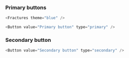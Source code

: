 ### Primary buttons

```js noeditor
<Fractures theme="blue" />
```

```js
<Button value="Primary button" type="primary" />
```

### Secondary button

```js
<Button value="Secondary button" type="secondary" />
```
